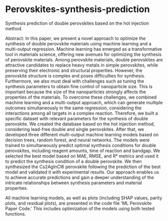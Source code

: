 # Perovskites-synthesis-prediction

Synthesis prediction of double perovskites based on the hot injection method.

Abstract: In this paper, we present a novel approach to optimize the synthesis of double perovskite materials using machine learning and a multi-output regression. Machine learning has emerged as a transformative tool in materials science, offering new avenues for optimizing the synthesis of perovskite materials. Among perovskite materials, double perovskites are attractive candidates to replace heavy metals in simple perovskites, while preserving their electronic and structural properties. However, the perovskite structure is complex and poses difficulties for synthesis. Furthermore, we also must deal with challenges such as tuning the synthesis parameters to obtain fine control of nanoparticle size. This is important because the size of the nanoparticles strongly affects the properties of the materials. To overcome these challenges, we combined machine learning and a multi-output approach, which can generate multiple outcomes simultaneously in the same regression, considering the interactions among all targets in a complex reaction. Therefore, we built a specific dataset with relevant parameters for the synthesis of double perovskite. We created the database based on the hot injection method, considering lead-free double and single perovskites. After that, we developed three different multi-output machine learning models based on decision trees, random forest, and neural networks. The models were trained to simultaneously predict optimal synthesis conditions for double perovskites, including reagent amounts, time of reaction and bandgap. We selected the best model based on MAE, RMSE, and R² metrics and used it to predict the synthesis condition of a double perovskite. We then synthesized the Cs2AgInCl6 perovskite following the prediction of the best model and validated it with experimental results. Our approach enables us to achieve accurate predictions and gain a deeper understanding of the intricate relationships between synthesis parameters and material properties.


All machine learning models, as well as plots (including SHAP values, parity plots, and residual plots), are presented in the code file 'ML Perovskite Paper Code.' This includes optimization of the models using both tested functions.
